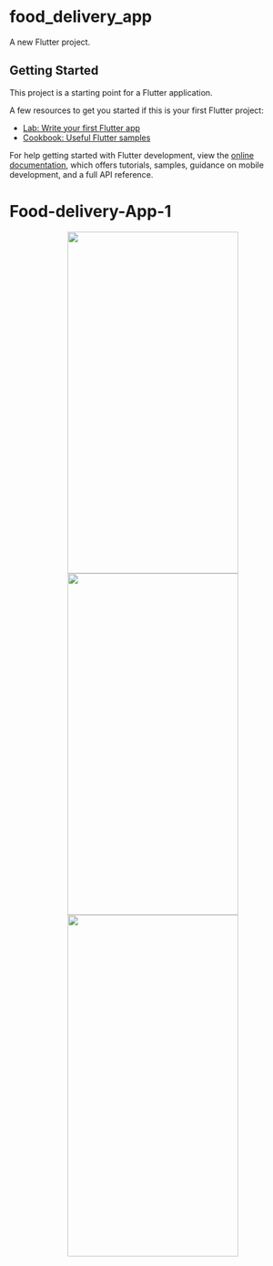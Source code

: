 # food_delivery_app

A new Flutter project.

## Getting Started

This project is a starting point for a Flutter application.

A few resources to get you started if this is your first Flutter project:

- [Lab: Write your first Flutter app](https://docs.flutter.dev/get-started/codelab)
- [Cookbook: Useful Flutter samples](https://docs.flutter.dev/cookbook)

For help getting started with Flutter development, view the
[online documentation](https://docs.flutter.dev/), which offers tutorials,
samples, guidance on mobile development, and a full API reference.
# Food-delivery-App-1
<p align="center">
  <img src="https://github.com/user-attachments/assets/3fd40ce1-19e3-457d-b60a-6f0c5838982a" width ="300" height="600">
   <img src="https://github.com/user-attachments/assets/43d8fee7-6a82-4119-8c11-fe2577e5109c" width ="300" height="600">
     <img src="https://github.com/user-attachments/assets/09bca2af-f046-44bc-a4e4-6c674daa0ab9" width ="300" height="600">
  </p>
